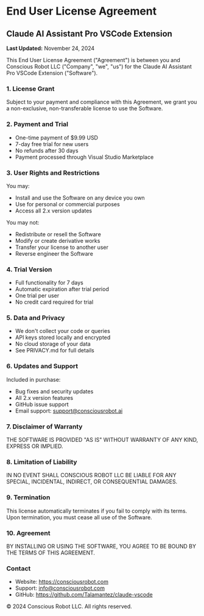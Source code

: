 # End User License Agreement
## Claude AI Assistant Pro VSCode Extension

**Last Updated:** November 24, 2024

This End User License Agreement ("Agreement") is between you and Conscious Robot LLC ("Company", "we", "us") for the Claude AI Assistant Pro VSCode Extension ("Software").

### 1. License Grant
Subject to your payment and compliance with this Agreement, we grant you a non-exclusive, non-transferable license to use the Software.

### 2. Payment and Trial
- One-time payment of $9.99 USD
- 7-day free trial for new users
- No refunds after 30 days
- Payment processed through Visual Studio Marketplace

### 3. User Rights and Restrictions
You may:
- Install and use the Software on any device you own
- Use for personal or commercial purposes
- Access all 2.x version updates

You may not:
- Redistribute or resell the Software
- Modify or create derivative works
- Transfer your license to another user
- Reverse engineer the Software

### 4. Trial Version
- Full functionality for 7 days
- Automatic expiration after trial period
- One trial per user
- No credit card required for trial

### 5. Data and Privacy
- We don't collect your code or queries
- API keys stored locally and encrypted
- No cloud storage of your data
- See PRIVACY.md for full details

### 6. Updates and Support
Included in purchase:
- Bug fixes and security updates
- All 2.x version features
- GitHub issue support
- Email support: support@consciousrobot.ai

### 7. Disclaimer of Warranty
THE SOFTWARE IS PROVIDED "AS IS" WITHOUT WARRANTY OF ANY KIND, EXPRESS OR IMPLIED.

### 8. Limitation of Liability
IN NO EVENT SHALL CONSCIOUS ROBOT LLC BE LIABLE FOR ANY SPECIAL, INCIDENTAL, INDIRECT, OR CONSEQUENTIAL DAMAGES.

### 9. Termination
This license automatically terminates if you fail to comply with its terms. Upon termination, you must cease all use of the Software.

### 10. Agreement
BY INSTALLING OR USING THE SOFTWARE, YOU AGREE TO BE BOUND BY THE TERMS OF THIS AGREEMENT.

### Contact
- Website: https://consciousrobot.com
- Support: info@consciousrobot.com
- GitHub: https://github.com/Talamantez/claude-vscode

© 2024 Conscious Robot LLC. All rights reserved.